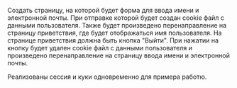 Создать страницу, на которой будет форма для ввода имени
и электронной почты.
При отправке которой будет создан cookie файл с данными пользователя.
Также будет произведено перенаправление на страницу
приветствия, где будет отображаться имя пользователя.
На странице приветствия должна быть кнопка "Выйти".
При нажатии на кнопку будет удален cookie файл с данными
пользователя и произведено перенаправление на страницу
ввода имени и электронной почты.

Реализованы сессия и куки одновременно для примера работю.